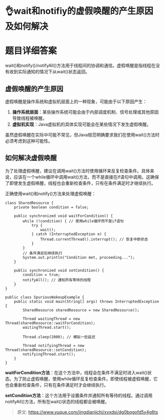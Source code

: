 # 👌wait和notifiy的虚假唤醒的产生原因及如何解决

# 题目详细答案
wait()和notify()/notifyAll()方法用于线程间的协调和通信。虚假唤醒是指线程在没有收到实际通知的情况下从wait()状态返回。

## 虚假唤醒的产生原因
虚假唤醒是操作系统和虚拟机层面上的一种现象，可能由于以下原因产生：

1. **操作系统层面**：某些操作系统可能会由于内部调度机制、信号处理或其他原因导致线程被唤醒。
2. **虚拟机实现**：Java虚拟机的具体实现可能会在某些情况下发生虚假唤醒。

虽然虚假唤醒在实际中可能不常见，但Java规范明确要求我们在使用wait()方法时必须考虑到这种可能性。

## 如何解决虚假唤醒
为了处理虚假唤醒，建议在调用wait()方法时使用循环来反复检查条件。具体来说，应该在一个while循环中调用wait()方法，而不是直接在if语句中调用。这确保了即使发生虚假唤醒，线程也会重新检查条件，只有在条件满足时才继续执行。

正确使用wait()和notify()方法来处理虚假唤醒：

```plain
class SharedResource {
    private boolean condition = false;

    public synchronized void waitForCondition() {
        while (!condition) { // 使用while循环而不是if语句
            try {
                wait();
            } catch (InterruptedException e) {
                Thread.currentThread().interrupt(); // 恢复中断状态
            }
        }
        // 条件满足后继续执行
        System.out.println("Condition met, proceeding...");
    }

    public synchronized void setCondition() {
        condition = true;
        notifyAll(); // 通知所有等待的线程
    }
}

public class SpuriousWakeupExample {
    public static void main(String[] args) throws InterruptedException {
        SharedResource sharedResource = new SharedResource();

        Thread waitingThread = new Thread(sharedResource::waitForCondition);
        waitingThread.start();

        Thread.sleep(2000); // 模拟一些延迟

        Thread notifyingThread = new Thread(sharedResource::setCondition);
        notifyingThread.start();
    }
}
```

**waitForCondition方法**：在这个方法中，线程会在条件不满足时进入wait()状态。为了防止虚假唤醒，使用while循环反复检查条件。即使线程被虚假唤醒，它也会重新检查条件，只有在条件满足时才会继续执行。

**setCondition方法**：这个方法用于设置条件并通知所有等待的线程。通过调用notifyAll()方法，所有在wait()状态的线程都会被唤醒。



> 原文: <https://www.yuque.com/jingdianjichi/xyxdsi/dg0bqgofd5y4g6ts>